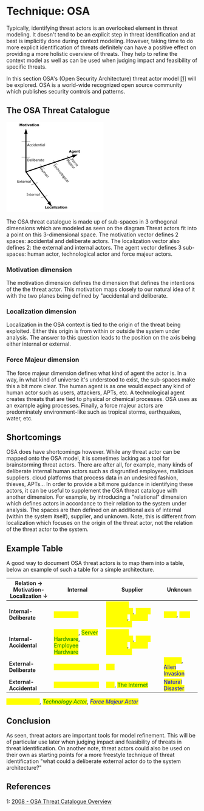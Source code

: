 # Technique: OSA

Typically, identifying threat actors is an overlooked element in threat modeling. It doesn't tend to be an explicit step in threat identification and at best is implicitly done during context modeling. However, taking time to do more explicit identification of threats definitely can have a positive effect on providing a more holistic overview of threats. They help to refine the context model as well as can be used when judging impact and feasibility of specific threats.

In this section OSA's (Open Security Architecture) threat actor model [[1]](#References) will be explored. OSA is a world-wide recognized open source community which publishes security controls and patterns.

## The OSA Threat Catalogue

![OSA Model](OSA.jpg)

The OSA threat catalogue is made up of sub-spaces in 3 orthogonal dimensions which are modeled as seen on the diagram Threat actors fit into a point on this 3-dimensional space. The motivation vector defines 2 spaces: accidental and deliberate actors. The localization vector also defines 2: the external and internal actors. The agent vector defines 3 sub-spaces: human actor, technological actor and force majeur actors.

### Motivation dimension

The motivation dimension defines the dimension that defines the intentions of the the threat actor. This motivation maps closely to our natural idea of it with the two planes being defined by "accidental and deliberate.

### Localization dimension

Localization in the OSA context is tied to the origin of the threat being exploited. Either this origin is from within or outside the system under analysis. The answer to this question leads to the position on the axis being either internal or external.

### Force Majeur dimension

The force majeur dimension defines what kind of agent the actor is. In a way, in what kind of universe it's understood to exist, the sub-spaces make this a bit more clear. The human agent is as one would expect any kind of human actor such as users, attackers, APTs, etc. A technological agent creates threats that are tied to physical or chemical processes. OSA uses as an example aging processes. Finally, a force majeur actors are predominately environment-like such as tropical storms, earthquakes, water, etc.

## Shortcomings

OSA does have shortcomings however. While any threat actor can be mapped onto the OSA model, it is sometimes lacking as a tool for brainstorming threat actors. There are after all, for example, many kinds of deliberate internal human actors such as disgruntled employees, malicious suppliers. cloud platforms that process data in an undesired fashion, thieves, APTs... In order to provide a bit more guidance in identifying these actors, it can be useful to supplement the OSA threat catalogue with another dimension. For example, by introducing a "relational" dimension which defines actors in accordance to their relation to the system under analysis. The spaces are then defined on an additional axis of internal (within the system itself), supplier, and unknown. Note, this is different from localization which focuses on the origin of the threat actor, not the relation of the threat actor to the system.

## Example Table

A good way to document OSA threat actors is to map them into a table, below an example of such a table for a simple architecture.

| **Relation →**<br/>**Motivation-Localization ↓** | **Internal** | **Supplier** | **Unknown** |
| --- | --- | --- | --- |
| **Internal-Deliberate** | <mark style="color:yellow;">Employee</mark> | <mark style="color:yellow;">Software Contractor</mark>, <mark style="color:yellow;">Cloud Provider</mark>, <mark style="color:yellow;">Library Developer</mark> | <mark style="color:yellow;">Thief</mark>, <mark style="color:yellow;">APT</mark> |
| **Internal-Accidental** | <mark style="color:yellow;">Employee</mark>, <mark style="color:green;">Server Hardware</mark>, <mark style="color:green;">Employee Hardware</mark> | <mark style="color:yellow;">Software Contractor</mark>, <mark style="color:yellow;">Cloud Provider</mark>, <mark style="color:yellow;">Library Developer</mark> | |
| **External-Deliberate** | <mark style="color:yellow;">Remote Employee</mark> | <mark style="color:yellow;">ISP</mark> | <mark style="color:yellow;">Hacker</mark>, <mark style="color:blue;">Alien Invasion</mark> |
| **External-Accidental** | <mark style="color:yellow;">Remote Employee</mark> | <mark style="color:yellow;">ISP</mark>, <mark style="color:green;">The Internet</mark> | <mark style="color:blue;">Natural Disaster</mark> |

<mark style="color:yellow;">*Human Actor*</mark>, 
<mark style="color:green;">*Technology Actor*</mark>, 
<mark style="color:blue;">*Force Majeur Actor*</mark>

## Conclusion

As seen, threat actors are important tools for model refinement. This will be of particular use later when judging impact and feasibility of threats in threat identification. On another note, threat actors could also be used on their own as starting points for a more freestyle technique of threat identification "what could a deliberate external actor do to the system architecture?"

## References

1: [2008 - OSA Threat Catalogue Overview](https://www.opensecurityarchitecture.org/cms/library/threat_catalogue)
